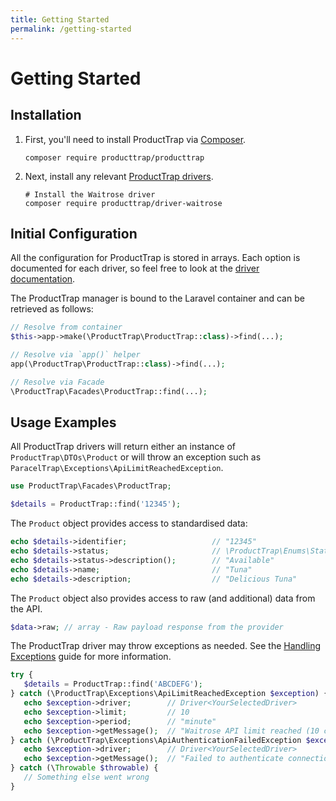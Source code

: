 ```yaml
---
title: Getting Started
permalink: /getting-started
---
```


# Getting Started

## Installation

1. First, you'll need to install ProductTrap via [Composer](https://getcomposer.org).
   ```shell
   composer require producttrap/producttrap
   ```

1. Next, install any relevant [ProductTrap drivers](./drivers).
   ```shell
   # Install the Waitrose driver
   composer require producttrap/driver-waitrose
   ```

## Initial Configuration

All the configuration for ProductTrap is stored in arrays. Each option is documented for each driver, so feel free to
look at the [driver documentation](./drivers).

The ProductTrap manager is bound to the Laravel container and can be retrieved as follows:

```php
// Resolve from container
$this->app->make(\ProductTrap\ProductTrap::class)->find(...);

// Resolve via `app()` helper
app(\ProductTrap\ProductTrap::class)->find(...);

// Resolve via Facade
\ProductTrap\Facades\ProductTrap::find(...);
```

## Usage Examples

All ProductTrap drivers will return either an instance of `ProductTrap\DTOs\Product` or will throw an exception
such as `ParacelTrap\Exceptions\ApiLimitReachedException`.

```php
use ProductTrap\Facades\ProductTrap;

$details = ProductTrap::find('12345');
```

The `Product` object provides access to standardised data:

```php
echo $details->identifier;                   // "12345"
echo $details->status;                       // \ProductTrap\Enums\Status<Status>
echo $details->status->description();        // "Available"
echo $details->name;                         // "Tuna"
echo $details->description;                  // "Delicious Tuna"
```

The `Product` object also provides access to raw (and additional) data from the API.

```php
$data->raw; // array - Raw payload response from the provider
```

The ProductTrap driver may throw exceptions as needed. See the [Handling Exceptions](./guides/handling-exceptions) guide
for more information.

```php
try {
   $details = ProductTrap::find('ABCDEFG');
} catch (\ProductTrap\Exceptions\ApiLimitReachedException $exception) {
   echo $exception->driver;        // Driver<YourSelectedDriver>
   echo $exception->limit;         // 10
   echo $exception->period;        // "minute"
   echo $exception->getMessage();  // "Waitrose API limit reached (10 calls/minute)"
} catch (\ProductTrap\Exceptions\ApiAuthenticationFailedException $exception) {
   echo $exception->driver;        // Driver<YourSelectedDriver>
   echo $exception->getMessage();  // "Failed to authenticate connection with Waitrose"
} catch (\Throwable $throwable) {
   // Something else went wrong
}
```
